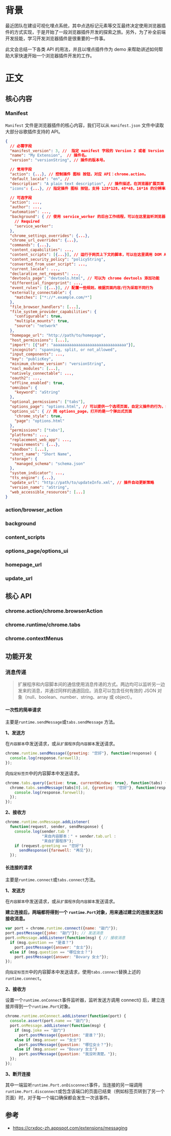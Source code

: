 # 背景

最近团队在建设可视化埋点系统，其中点选标记元素等交互最终决定使用浏览器插件的方式实现，于是开始了一段浏览器插件开发的探索之旅。另外，为了补全前端开发技能，学习开发浏览器插件是很重要的一件事。

此文会总结一下各类 API 的用法，并且以埋点插件作为 demo 来帮助讲述如何帮助大家快速开始一个浏览器插件开发的工作。

# 正文

## 核心内容

### Manifest

`Manifest` 文件是浏览器插件的核心内容，我们可以从 `manifest.json` 文件中读取大部分谷歌插件支持的 API。

```json
{
  // 必需字段
  "manifest_version": 3, //  指定 manifest 字段的 Version 2 或者 Version 3。
  "name": "My Extension",  // 插件名。
  "version": "versionString", // 插件的版本号。

  // 常用字段
  "action": {...}, // 控制插件 图标 按钮，对应 API：chrome.action。
  "default_locale": "en", // 
  "description": "A plain text description", // 插件描述，在浏览器扩展页面（chrome://extensions/）能看到。
  "icons": {...}, // 指定插件 图标 按钮，支持 128*128，48*48，16*16 的分辨率。

  // 可选字段
  "action": ...,
  "author": ...,
  "automation": ...,
  "background": { // 使用 service_worker 的后台工作线程，可以在这里监听浏览器事件：导航到新页面、移除书签、关闭选项卡等。
    // Required
    "service_worker":
  },
  "chrome_settings_overrides": {...},
  "chrome_url_overrides": {...},
  "commands": {...},
  "content_capabilities": ...,
  "content_scripts": [{...}], // 运行于网页上下文的脚本，可以在这里调用 DOM API，操作页面的变化等。
  "content_security_policy": "policyString",
  "converted_from_user_script": ...,
  "current_locale": ...,
  "declarative_net_request": ...,
  "devtools_page": "devtools.html", // 可以为 chrome devtools 添加功能
  "differential_fingerprint": ...,
  "event_rules": [{...}], // 配置一些规则，根据页面内容/行为采取不同行为
  "externally_connectable": {
    "matches": ["*://*.example.com/*"]
  },
  "file_browser_handlers": [...],
  "file_system_provider_capabilities": {
    "configurable": true,
    "multiple_mounts": true,
    "source": "network"
  },
  "homepage_url": "http://path/to/homepage",
  "host_permissions": [...],
  "import": [{"id": "aaaaaaaaaaaaaaaaaaaaaaaaaaaaaaaa"}],
  "incognito": "spanning, split, or not_allowed",
  "input_components": ...,
  "key": "publicKey",
  "minimum_chrome_version": "versionString",
  "nacl_modules": [...],
  "natively_connectable": ...,
  "oauth2": ...,
  "offline_enabled": true,
  "omnibox": {
    "keyword": "aString"
  },
  "optional_permissions": ["tabs"],
  "options_page": "options.html", // 可以提供一个选项页面，自定义插件的行为，打开的是一个新的页面
  "options_ui": { // 同 options_page，打开的是一个弹出式页面
    "chrome_style": true,
    "page": "options.html"
  },
  "permissions": ["tabs"],
  "platforms": ...,
  "replacement_web_app": ...,
  "requirements": {...},
  "sandbox": [...],
  "short_name": "Short Name",
  "storage": {
    "managed_schema": "schema.json"
  },
  "system_indicator": ...,
  "tts_engine": {...},
  "update_url": "http://path/to/updateInfo.xml", // 插件自动更新策略
  "version_name": "aString",
  "web_accessible_resources": [...]
}
```

### action/browser_action

### background

### content_scripts

### options_page/options_ui

### homepage_url

### update_url

## 核心 API

### chrome.action/chrome.browserAction

### chrome.runtime/chrome.tabs



### chrome.contextMenus



## 功能开发

### 消息传递

> 扩展程序和内容脚本间的通信使用消息传递的方式。两边均可以监听另一边发来的消息，并通过同样的通道回应。消息可以包含任何有效的 JSON 对象（null、boolean、number、string、array 或 object）。

#### 一次性的简单请求

主要是`runtime.sendMessage`或`tabs.sendMessage` 方法。

**1、发送方**

在`内容脚本`中发送请求，或从`扩展程序`向`内容脚本`发送请求。

```js
chrome.runtime.sendMessage({greeting: "您好"}, function(response) {
  console.log(response.farewell);
});
```

向`指定标签页`中的内容脚本中发送请求。

```js
chrome.tabs.query({active: true, currentWindow: true}, function(tabs) {
  chrome.tabs.sendMessage(tabs[0].id, {greeting: "您好"}, function(response) {
    console.log(response.farewell);
  });
});
```

**2、接收方**

```js
chrome.runtime.onMessage.addListener(
  function(request, sender, sendResponse) {
    console.log(sender.tab ?
                "来自内容脚本：" + sender.tab.url :
                "来自扩展程序");
    if (request.greeting == "您好")
      sendResponse({farewell: "再见"});
  });
```

#### 长连接的请求

主要是`runtime.connect`或`tabs.connect`方法。

**1、发送方**

在`内容脚本`中发送请求，或从`扩展程序`向`内容脚本`发送请求。

**建立连接后，两端都将得到一个 `runtime.Port`对象，用来通过建立的连接发送和接收消息。**

```js
var port = chrome.runtime.connect({name: "敲门"});
port.postMessage({joke: "敲门"}); // 发送消息
port.onMessage.addListener(function(msg) { // 接收消息
  if (msg.question == "是谁？")
    port.postMessage({answer: "女士"});
  else if (msg.question == "哪位女士？")
    port.postMessage({answer: "Bovary 女士"});
});
```

向`指定标签页`中的内容脚本中发送请求，使用`tabs.connect`替换上述的`runtime.connect`。

**2、接收方**

设置一个`runtime.onConnect`事件监听器，监听发送方调用 connect() 后，建立连接并得到一个`runtime.Port`对象。

```js
chrome.runtime.onConnect.addListener(function(port) {
  console.assert(port.name == "敲门");
  port.onMessage.addListener(function(msg) {
    if (msg.joke == "敲门")
      port.postMessage({question: "是谁？"});
    else if (msg.answer == "女士")
      port.postMessage({question: "哪位女士？"});
    else if (msg.answer == "Bovary 女士")
      port.postMessage({question: "我没听清楚。"});
  });
});
```

**3、断开连接**

其中一端监听`runtime.Port.onDisconnect`事件，当连接的另一端调用`runtime.Port.disconnect`或包含该端口的页面已结束（例如标签页转到了另一个页面）时，对于每一个端口确保都会发生一次该事件。

## 参考

- https://crxdoc-zh.appspot.com/extensions/messaging